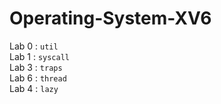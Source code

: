 # Operating-System-XV6
Lab 0 : `util`  
Lab 1 : `syscall`  
Lab 3 : `traps`  
Lab 6 : `thread`  
Lab 4 : `lazy`  
